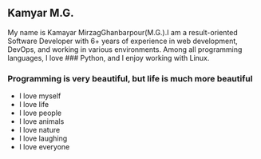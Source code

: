 ## Kamyar M.G.

My name is Kamayar MirzagGhanbarpour(M.G.).I am a result-oriented Software Developer with 6+ years of experience in web development, DevOps, and working in various environments. Among all programming languages, I love ### Python, and I enjoy working with Linux.

### Programming is very beautiful, but life is much more beautiful

- I love myself
- I love life
- I love people
- I love animals
- I love nature
- I love laughing
- I love everyone


